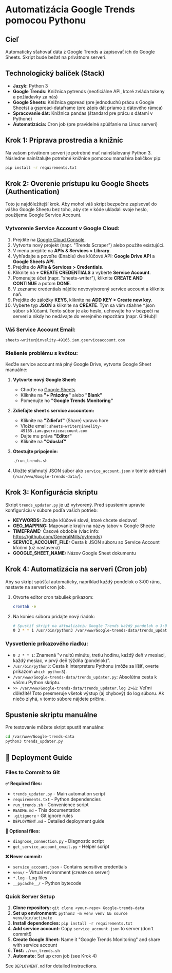 # Automatizácia Google Trends pomocou Pythonu

## Cieľ

Automaticky sťahovať dáta z Google Trends a zapisovať ich do Google Sheets. Skript bude bežať na privátnom serveri.

## Technologický balíček (Stack)

- **Jazyk:** Python 3
- **Google Trends:** Knižnica pytrends (neoficiálne API, ktoré zvláda tokeny a požiadavky za nás)
- **Google Sheets:** Knižnica gspread (pre jednoduchú prácu s Google Sheets) a gspread-dataframe (pre zápis dát priamo z dátového rámca)
- **Spracovanie dát:** Knižnica pandas (štandard pre prácu s dátami v Pythone)
- **Automatizácia:** Cron job (pre pravidelné spúšťanie na Linux serveri)

## Krok 1: Príprava prostredia a knižníc

Na vašom privátnom serveri je potrebné mať nainštalovaný Python 3. Následne nainštalujte potrebné knižnice pomocou manažéra balíčkov pip:

```bash
pip install -r requirements.txt
```

## Krok 2: Overenie prístupu ku Google Sheets (Authentication)

Toto je najdôležitejší krok. Aby mohol váš skript bezpečne zapisovať do vášho Google Sheetu bez toho, aby ste v kóde ukladali svoje heslo, použijeme Google Service Account.

### Vytvorenie Service Account v Google Cloud:

1. Prejdite na [Google Cloud Console](https://console.cloud.google.com/).
2. Vytvorte nový projekt (napr. "Trends Scraper") alebo použite existujúci.
3. V menu prejdite na **APIs & Services > Library**.
4. Vyhľadajte a povoľte (Enable) dve kľúčové API: **Google Drive API** a **Google Sheets API**.
5. Prejdite do **APIs & Services > Credentials**.
6. Kliknite na **+ CREATE CREDENTIALS** a vyberte **Service Account**.
7. Pomenujte účet (napr. "sheets-writer"), kliknite **CREATE AND CONTINUE** a potom **DONE**.
8. V zozname credentials nájdite novovytvorený service account a kliknite naň.
9. Prejdite do záložky **KEYS**, kliknite na **ADD KEY > Create new key**.
10. Vyberte typ **JSON** a kliknite na **CREATE**. Tým sa vám stiahne \*.json súbor s kľúčami. Tento súbor je ako heslo, uchovajte ho v bezpečí na serveri a nikdy ho nedávajte do verejného repozitára (napr. GitHub)!

### **Váš Service Account Email:**

```
sheets-writer@invelity-49165.iam.gserviceaccount.com
```

### **Riešenie problému s kvótou:**

Keďže service account má plný Google Drive, vytvorte Google Sheet manuálne:

1. **Vytvorte nový Google Sheet:**

   - Choďte na [Google Sheets](https://sheets.google.com/)
   - Kliknite na **"+ Prázdny"** alebo **"Blank"**
   - Pomenujte ho **"Google Trends Monitoring"**

2. **Zdieľajte sheet s service accountom:**

   - Kliknite na **"Zdieľať"** (Share) vpravo hore
   - Vložte email: `sheets-writer@invelity-49165.iam.gserviceaccount.com`
   - Dajte mu práva **"Editor"**
   - Kliknite na **"Odoslať"**

3. **Otestujte pripojenie:**
   ```bash
   ./run_trends.sh
   ```
4. Uložte stiahnutý JSON súbor ako `service_account.json` v tomto adresári (`/var/www/Google-trends-data/`).

## Krok 3: Konfigurácia skriptu

Skript `trends_updater.py` je už vytvorený. Pred spustením upravte konfiguráciu v súbore podľa vašich potrieb:

- **KEYWORDS:** Zadajte kľúčové slová, ktoré chcete sledovať
- **GEO_MAPPING:** Mapovanie krajín na názvy tabov v Google Sheete
- **TIMEFRAME:** Časové obdobie (viac info: https://github.com/GeneralMills/pytrends)
- **SERVICE_ACCOUNT_FILE:** Cesta k JSON súboru so Service Account kľúčmi (už nastavená)
- **GOOGLE_SHEET_NAME:** Názov Google Sheet dokumentu

## Krok 4: Automatizácia na serveri (Cron job)

Aby sa skript spúšťal automaticky, napríklad každý pondelok o 3:00 ráno, nastavte na serveri cron job.

1. Otvorte editor cron tabuliek príkazom:

   ```bash
   crontab -e
   ```

2. Na koniec súboru pridajte nový riadok:
   ```bash
   # Spustiť skript na aktualizáciu Google Trends každý pondelok o 3:00
   0 3 * * 1 /usr/bin/python3 /var/www/Google-trends-data/trends_updater.py >> /var/www/Google-trends-data/trends_updater.log 2>&1
   ```

### Vysvetlenie príkazového riadku:

- `0 3 * * 1`: Znamená "v nultú minútu, tretiu hodinu, každý deň v mesiaci, každý mesiac, v prvý deň týždňa (pondelok)".
- `/usr/bin/python3`: Cesta k interpreteru Pythonu (môže sa líšiť, overte príkazom `which python3`).
- `/var/www/Google-trends-data/trends_updater.py`: Absolútna cesta k vášmu Python skriptu.
- `>> /var/www/Google-trends-data/trends_updater.log 2>&1`: Veľmi dôležité! Toto presmeruje všetok výstup (aj chybový) do log súboru. Ak niečo zlyhá, v tomto súbore nájdete príčinu.

## Spustenie skriptu manuálne

Pre testovanie môžete skript spustiť manuálne:

```bash
cd /var/www/Google-trends-data
python3 trends_updater.py
```

## 🚀 Deployment Guide

### Files to Commit to Git

**✅ Required files:**

- `trends_updater.py` - Main automation script
- `requirements.txt` - Python dependencies
- `run_trends.sh` - Convenience script
- `README.md` - This documentation
- `.gitignore` - Git ignore rules
- `DEPLOYMENT.md` - Detailed deployment guide

**🔧 Optional files:**

- `diagnose_connection.py` - Diagnostic script
- `get_service_account_email.py` - Helper script

**❌ Never commit:**

- `service_account.json` - Contains sensitive credentials
- `venv/` - Virtual environment (create on server)
- `*.log` - Log files
- `__pycache__/` - Python bytecode

### Quick Server Setup

1. **Clone repository:** `git clone <your-repo> Google-trends-data`
2. **Set up environment:** `python3 -m venv venv && source venv/bin/activate`
3. **Install dependencies:** `pip install -r requirements.txt`
4. **Add service account:** Copy `service_account.json` to server (don't commit!)
5. **Create Google Sheet:** Name it "Google Trends Monitoring" and share with service account
6. **Test:** `./run_trends.sh`
7. **Automate:** Set up cron job (see Krok 4)

See `DEPLOYMENT.md` for detailed instructions.
